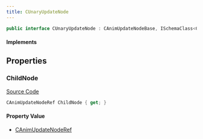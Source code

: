 ```yaml
---
title: CUnaryUpdateNode
---
```


```csharp
public interface CUnaryUpdateNode : CAnimUpdateNodeBase, ISchemaClass<CAnimUpdateNodeBase>, ISchemaClass<CUnaryUpdateNode>, ISchemaField, ISchemaClass, INativeHandle
```

#### Implements

## Properties

### ChildNode

[Source Code](https://github.com/swiftly-solution/swiftlys2/blob/beta/managed/src/SwiftlyS2.Generated/Schemas/Interfaces/CUnaryUpdateNode.cs#L16)

```csharp
CAnimUpdateNodeRef ChildNode { get; }
```

#### Property Value

- [CAnimUpdateNodeRef](/docs/api/shared/schemadefinitions/canimupdatenoderef)

